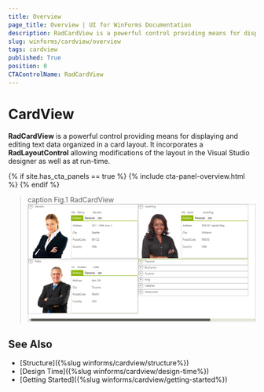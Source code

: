 ```yaml
---
title: Overview
page_title: Overview | UI for WinForms Documentation
description: RadCardView is a powerful control providing means for displaying and editing data organized in a card layout.
slug: winforms/cardview/overview
tags: cardview
published: True
position: 0
CTAControlName: RadCardView
---
```


# CardView

__RadCardView__ is a powerful control providing means for displaying and editing text data organized in a card layout. It incorporates a __RadLayoutControl__ allowing modifications of the layout in the Visual Studio designer as well as at run-time.

{% if site.has_cta_panels == true %}
{% include cta-panel-overview.html %}
{% endif %}

>caption Fig.1 RadCardView
![cardview-overview 001](images/radcardview-overview001.png)

## See Also

* [Structure]({%slug winforms/cardview/structure%})
* [Design Time]({%slug winforms/cardview/design-time%})
* [Getting Started]({%slug winforms/cardview/getting-started%})
